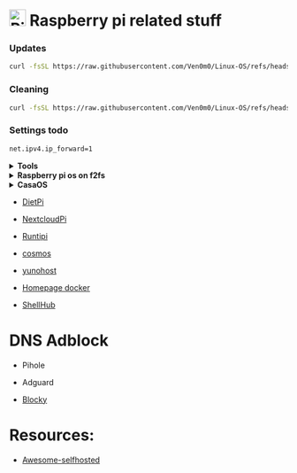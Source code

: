# <img height="30" src="https://raw.githubusercontent.com/Ven0m0/Ven0m0/refs/heads/main/Images/raspride.avif" alt="Pi"> Raspberry pi related stuff


### Updates

```bash
curl -fsSL https://raw.githubusercontent.com/Ven0m0/Linux-OS/refs/heads/main/RaspberryPi/update.sh | bash
```

### Cleaning

```bash
curl -fsSL https://raw.githubusercontent.com/Ven0m0/Linux-OS/refs/heads/main/RaspberryPi/PiClean.sh | bash
```

### Settings todo

```markdown
net.ipv4.ip_forward=1
```

<details>
<summary><b>Tools</b></summary>

- [cylon-deb](https://github.com/gavinlyonsrepo/cylon-deb)

</details>

<details>
<summary><b>Raspberry pi os on f2fs</b></summary>

- download an os image ([DietPi](https://dietpi.com) or [Raspberry Pi OS](https://www.raspberrypi.com/software))
- change the filenames to fit your usecase in [raspberry-fs.sh](RaspberryPi/raspberry-fs.sh)
- have [raspberry_f2fs.sh](RaspberryPi/raspberry_f2fs.sh) and the image in the same path as the raspberry-fs.sh script
- answer the prompts
- success
</details>

<details>
<summary><b>CasaOS</b></summary>

- Install [CasaOS](https://casaos.zimaspace.com)

```bash
sudo casaos-uninstall
curl -fsSL https://get.casaos.io | sudo bash
```

- Update

```bash
curl -fsSL https://get.casaos.io/update | sudo bash
```

</details>

- [DietPi](https://dietpi.com)

- [NextcloudPi](https://github.com/nextcloud/nextcloudpi)

- [Runtipi](https://runtipi.io)

- [cosmos](https://cosmos-cloud.io)

- [yunohost](https://yunohost.org)

- [Homepage docker](https://github.com/gethomepage/homepage)

- [ShellHub](https://www.shellhub.io)

# DNS Adblock

- Pihole

- Adguard

- [Blocky](https://0xerr0r.github.io/blocky/latest)

[^1]: [CasaOS](https://casaos.zimaspace.com)


# Resources:

- [Awesome-selfhosted](https://awesome-selfhosted.net/tags/web-servers.html)
